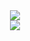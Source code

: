 <div align="center">
  <img src="https://github-readme-stats.vercel.app/api?username=w3nabil&theme=radical&show_icons=true&hide_border=true&count_private=true"></img>
  <br>
  <img src="https://github-readme-stats.vercel.app/api/top-langs/?username=w3nabil&theme=radical&show_icons=true&hide_border=true&layout=compact"></img>
</div>
